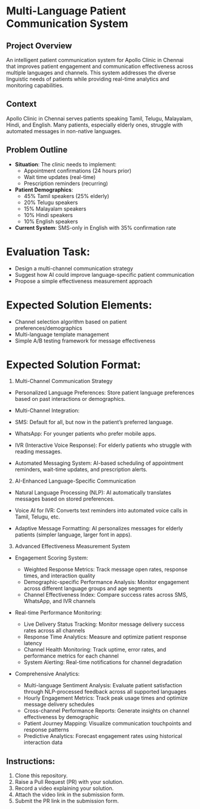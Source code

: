 # Multi-Language Patient Communication System

## Project Overview
An intelligent patient communication system for Apollo Clinic in Chennai that improves patient engagement and communication effectiveness across multiple languages and channels. This system addresses the diverse linguistic needs of patients while providing real-time analytics and monitoring capabilities.

## Context
Apollo Clinic in Chennai serves patients speaking Tamil, Telugu, Malayalam, Hindi, and English. Many patients, especially elderly ones, struggle with automated messages in non-native languages.

## Problem Outline

* **Situation**: The clinic needs to implement:
  * Appointment confirmations (24 hours prior)
  * Wait time updates (real-time)
  * Prescription reminders (recurring)
* **Patient Demographics**:
  * 45% Tamil speakers (25% elderly)
  * 20% Telugu speakers
  * 15% Malayalam speakers
  * 10% Hindi speakers
  * 10% English speakers
* **Current System**: SMS-only in English with 35% confirmation rate

# Evaluation Task:

* Design a multi-channel communication strategy
* Suggest how AI could improve language-specific patient communication
* Propose a simple effectiveness measurement approach

# Expected Solution Elements:

* Channel selection algorithm based on patient preferences/demographics
* Multi-language template management
* Simple A/B testing framework for message effectiveness

# Expected Solution Format:

1. Multi-Channel Communication Strategy
- Personalized Language Preferences: Store patient language preferences based on past interactions or demographics.

- Multi-Channel Integration:

- SMS: Default for all, but now in the patient’s preferred language.

- WhatsApp: For younger patients who prefer mobile apps.

- IVR (Interactive Voice Response): For elderly patients who struggle with reading messages.

- Automated Messaging System: AI-based scheduling of appointment reminders, wait-time updates,  and prescription alerts.

2. AI-Enhanced Language-Specific Communication
- Natural Language Processing (NLP): AI automatically translates messages based on stored preferences.

- Voice AI for IVR: Converts text reminders into automated voice calls in Tamil, Telugu, etc.

- Adaptive Message Formatting: AI personalizes messages for elderly patients (simpler language, larger font in apps).

3. Advanced Effectiveness Measurement System
- Engagement Scoring System:
  * Weighted Response Metrics: Track message open rates, response times, and interaction quality
  * Demographic-specific Performance Analysis: Monitor engagement across different language groups and age segments
  * Channel Effectiveness Index: Compare success rates across SMS, WhatsApp, and IVR channels

- Real-time Performance Monitoring:
  * Live Delivery Status Tracking: Monitor message delivery success rates across all channels
  * Response Time Analytics: Measure and optimize patient response latency
  * Channel Health Monitoring: Track uptime, error rates, and performance metrics for each channel
  * System Alerting: Real-time notifications for channel degradation

- Comprehensive Analytics:
  * Multi-language Sentiment Analysis: Evaluate patient satisfaction through NLP-processed feedback across all supported languages
  * Hourly Engagement Metrics: Track peak usage times and optimize message delivery schedules
  * Cross-channel Performance Reports: Generate insights on channel effectiveness by demographic
  * Patient Journey Mapping: Visualize communication touchpoints and response patterns
  * Predictive Analytics: Forecast engagement rates using historical interaction data


## Instructions:
1. Clone this repository.
3. Raise a Pull Request (PR) with your solution.
4. Record a video explaining your solution.
5. Attach the video link in the submission form.
6. Submit the PR link in the submission form.